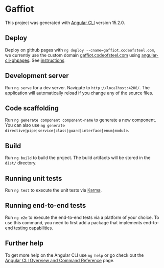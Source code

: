 # Gaffiot

This project was generated with [Angular CLI](https://github.com/angular/angular-cli) version 15.2.0.

## Deploy

Deploy on github pages with `ng deploy --cname=gaffiot.codeofsteel.com`, we currently use the custom domain [gaffiot.codeofsteel.com](https://gaffiot.codeofsteel.com) using [angular-cli-ghpages](https://angular-schule/angular-cli-ghpages). See [instructions](https://angular.schule/blog/2020-01-everything-github).

## Development server

Run `ng serve` for a dev server. Navigate to `http://localhost:4200/`. The application will automatically reload if you change any of the source files.

## Code scaffolding

Run `ng generate component component-name` to generate a new component. You can also use `ng generate directive|pipe|service|class|guard|interface|enum|module`.

## Build

Run `ng build` to build the project. The build artifacts will be stored in the `dist/` directory.

## Running unit tests

Run `ng test` to execute the unit tests via [Karma](https://karma-runner.github.io).

## Running end-to-end tests

Run `ng e2e` to execute the end-to-end tests via a platform of your choice. To use this command, you need to first add a package that implements end-to-end testing capabilities.

## Further help

To get more help on the Angular CLI use `ng help` or go check out the [Angular CLI Overview and Command Reference](https://angular.io/cli) page.
